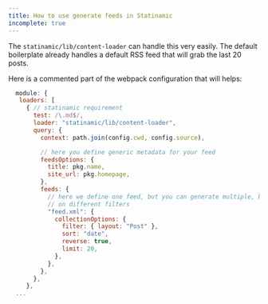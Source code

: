 ```yaml
---
title: How to use generate feeds in Statinamic
incomplete: true
---
```


The `statinamic/lib/content-loader` can handle this very easily.
The default boilerplate already handles a default RSS feed that will grab the
last 20 posts.

Here is a commented part of the webpack configuration that will helps:

```js
  module: {
   loaders: [
     { // statinamic requirement
       test: /\.md$/,
       loader: "statinamic/lib/content-loader",
       query: {
         context: path.join(config.cwd, config.source),

         // here you define generic metadata for your feed
         feedsOptions: {
           title: pkg.name,
           site_url: pkg.homepage,
         },
         feeds: {
           // here we define one feed, but you can generate multiple, based
           // on different filters
           "feed.xml": {
             collectionOptions: {
               filter: { layout: "Post" },
               sort: "date",
               reverse: true,
               limit: 20,
             },
           },
         },
       },
     },
  ...
```
